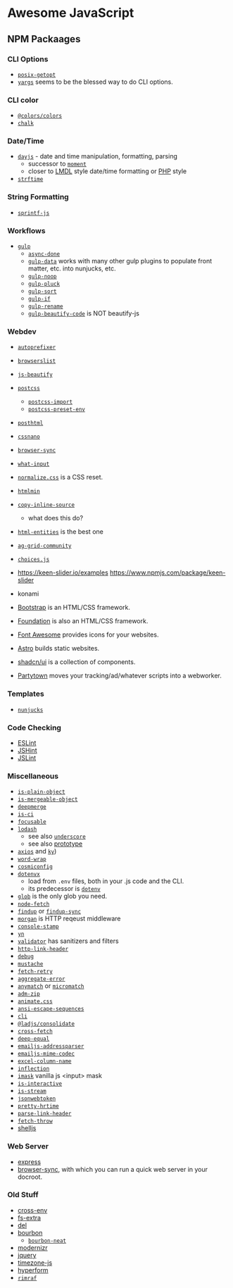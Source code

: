 # Awesome JavaScript

## NPM Packaages

### CLI Options

-   [`posix-getopt`](https://www.npmjs.com/package/posix-getopt) 
-   [`yargs`](https://www.npmjs.com/package/yargs) seems to be the blessed way to do CLI options.

### CLI color

-   [`@colors/colors`](https://www.npmjs.com/package/@colors/colors)
-   [`chalk`](https://www.npmjs.com/package/chalk)

### Date/Time

-   [`dayjs`](https://www.npmjs.com/package/dayjs) - date and time manipulation, formatting, parsing
    -   successor to [`moment`](https://www.npmjs.com/package/moment)
    -   closer to [LMDL](https://unicode.org/reports/tr35/tr35-dates.html) style date/time formatting
        or [PHP](https://www.php.net/manual/en/datetime.format.php) style
-   [`strftime`](https://www.npmjs.com/package/strftime)

### String Formatting

-   [`sprintf-js`](https://www.npmjs.com/package/sprintf-js)

### Workflows

-   [`gulp`](https://www.npmjs.com/package/gulp)
    -   [`async-done`](https://www.npmjs.com/package/async-done)
    -   [`gulp-data`](https://www.npmjs.com/package/gulp-data)
        works with many other gulp plugins to populate front
        matter, etc. into nunjucks, etc.
    -   [`gulp-noop`](https://www.npmjs.com/package/gulp-noop)
    -   [`gulp-pluck`](https://www.npmjs.com/package/gulp-pluck)
    -   [`gulp-sort`](https://www.npmjs.com/package/gulp-sort)
    -   [`gulp-if`](https://www.npmjs.com/package/gulp-if)
    -   [`gulp-rename`](https://www.npmjs.com/package/gulp-rename)
    -   [`gulp-beautify-code`](https://www.npmjs.com/package/gulp-beautify-code)
        is NOT beautify-js

### Webdev

-   [`autoprefixer`](https://www.npmjs.com/package/autoprefixer)
-   [`browserslist`](https://www.npmjs.com/package/browserslist)
-   [`js-beautify`](https://www.npmjs.com/package/js-beautify)
-   [`postcss`](https://www.npmjs.com/package/postcss)
    -   [`postcss-import`](https://www.npmjs.com/package/postcss-import)
    -   [`postcss-preset-env`](https://www.npmjs.com/package/postcss-preset-env)
-   [`posthtml`](https://www.npmjs.com/package/posthtml)
-   [`cssnano`](https://www.npmjs.com/package/cssnano)
-   [`browser-sync`](https://www.npmjs.com/package/browser-sync)
-   [`what-input`](https://www.npmjs.com/package/what-input)
-   [`normalize.css`](https://necolas.github.io/normalize.css/) is a CSS reset.
-   [`htmlmin`](https://www.npmjs.com/package/htmlmin)
-   [`copy-inline-source`](https://www.npmjs.com/package/copy-inline-source)
    - what does this do?
-   [`html-entities`](https://www.npmjs.com/package/html-entities)
    is the best one
-   [`ag-grid-community`](https://www.npmjs.com/package/ag-grid-community)
-   [`choices.js`](https://www.npmjs.com/package/choices.js)
-   https://keen-slider.io/examples
    https://www.npmjs.com/package/keen-slider
-   konami

-   [Bootstrap](https://getbootstrap.com) is an HTML/CSS framework.
-   [Foundation](https://get.foundation) is also an HTML/CSS framework.
-   [Font Awesome](https://fontawesome.com) provides icons for your websites.
-   [Astro](https://astro.build/) builds static websites.

-   [shadcn/ui](https://ui.shadcn.com) is a collection of components.

-   [Partytown](https://github.com/BuilderIO/partytown) moves your tracking/ad/whatever scripts into a webworker.

### Templates

-   [`nunjucks`](https://mozilla.github.io/nunjucks/)

### Code Checking

-   [ESLint](https://eslint.org)
-   [JSHint](https://jshint.com)
-   [JSLint](https://www.jslint.com)

### Miscellaneous

-   [`is-plain-object`](https://www.npmjs.com/package/is-plain-object)
-   [`is-mergeable-object`](https://www.npmjs.com/package/is-mergeable-object)
-   [`deepmerge`](https://www.npmjs.com/package/deepmerge)
-   [`is-ci`](https://www.npmjs.com/package/is-ci)
-   [`focusable`](https://www.npmjs.com/package/focusable)
-   [`lodash`](https://www.npmjs.com/package/lodash)
    -   see also [`underscore`](https://www.npmjs.com/package/underscore)
    -   see also [prototype](http://prototypejs.org)
-   [`axios`](https://github.com/axios/axios) and [`ky`](https://www.npmjs.com/package/ky))
-   [`word-wrap`](https://www.npmjs.com/package/word-wrap)
-   [`cosmiconfig`](https://www.npmjs.com/package/cosmiconfig)
-   [`dotenvx`](https://www.npmjs.com/package/dotenvx)
    -   load from `.env` files, both in your .js code and the CLI.
    -   its predecessor is [`dotenv`](https://www.npmjs.com/package/dotenv)
-   [`glob`](https://www.npmjs.com/package/glob) is the only glob you need.
-   [`node-fetch`](https://www.npmjs.com/package/node-fetch)
-   [`findup`](https://www.npmjs.com/package/findup)
    or [`findup-sync`](https://www.npmjs.com/package/findup-sync)
-   [`morgan`](https://www.npmjs.com/package/morgan)
    is HTTP reqeust middleware
-   [`console-stamp`](https://www.npmjs.com/package/console-stamp)
-   [`yn`](https://www.npmjs.com/package/yn)
-   [`validator`](https://www.npmjs.com/package/validator)
    has sanitizers and filters
-   [`http-link-header`](https://www.npmjs.com/package/http-link-header)
-   [`debug`](https://www.npmjs.com/package/debug)
-   [`mustache`](https://www.npmjs.com/package/mustache)
-   [`fetch-retry`](https://www.npmjs.com/package/fetch-retry)
-   [`aggregate-error`](https://www.npmjs.com/package/aggregate-error)
-   [`anymatch`](https://www.npmjs.com/package/anymatch)
    or [`micromatch`](https://www.npmjs.com/package/micromatch)
-   [`adm-zip`](https://www.npmjs.com/package/adm-zip)
-   [`animate.css`](https://www.npmjs.com/package/animate.css)
-   [`ansi-escape-sequences`](https://www.npmjs.com/package/ansi-escape-sequences)
-   [`cli`](https://www.npmjs.com/package/cli)
-   [`@ladjs/consolidate`](https://www.npmjs.com/package/@ladjs/consolidate)
-   [`cross-fetch`](https://www.npmjs.com/package/cross-fetch)
-   [`deep-equal`](https://www.npmjs.com/package/deep-equal)
-   [`emailjs-addressparser`](https://www.npmjs.com/package/emailjs-addressparser)
-   [`emailjs-mime-codec`](https://www.npmjs.com/package/emailjs-mime-codec)
-   [`excel-column-name`](https://www.npmjs.com/package/excel-column-name)
-   [`inflection`](https://www.npmjs.com/package/inflection)
-   [`imask`](https://www.npmjs.com/package/imask)
    vanilla js \<input\> mask
-   [`is-interactive`](https://www.npmjs.com/package/is-interactive)
-   [`is-stream`](https://www.npmjs.com/package/is-stream)
-   [`jsonwebtoken`](https://www.npmjs.com/package/jsonwebtoken)
-   [`pretty-hrtime`](https://www.npmjs.com/package/pretty-hrtime)
-   [`parse-link-header`](https://www.npmjs.com/package/parse-link-header)
-   [`fetch-throw`](https://www.npmjs.com/package/fetch-throw)
-   [shelljs](https://github.com/shelljs/shelljs)

### Web Server

-   [express](https://expressjs.com)
-   [browser-sync](https://www.npmjs.com/package/browser-sync),
    with which you can run a quick web server in your docroot.

### Old Stuff

-   [cross-env](https://www.npmjs.com/package/cross-env)
-   [fs-extra](https://www.npmjs.com/package/fs-extra)
-   [del](https://www.npmjs.com/package/del)
-   [bourbon](https://www.bourbon.io)
    -   [`bourbon-neat`](https://www.npmjs.com/package/bourbon-neat)
-   [modernizr](https://modernizr.com)
-   [jquery](https://jquery.com)
-   [timezone-js](https://github.com/mde/timezone-js)
-   [hyperform](https://hyperform.js.org)
-   [`rimraf`](https://www.npmjs.com/package/rimraf)
